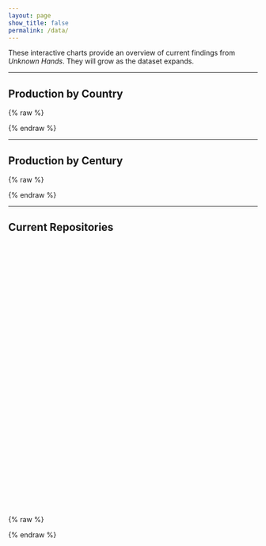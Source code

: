```yaml
---
layout: page
show_title: false
permalink: /data/
---
```


These interactive charts provide an overview of current findings from *Unknown Hands*. They will grow as the dataset expands.

<!-- Load libraries ONCE at the top -->
<script src="https://cdn.plot.ly/plotly-latest.min.js"></script>
<link rel="stylesheet" href="https://unpkg.com/leaflet@1.9.4/dist/leaflet.css">
<script src="https://unpkg.com/leaflet@1.9.4/dist/leaflet.js"></script>
<script src="https://unpkg.com/papaparse@5.4.1/papaparse.min.js"></script>

---

## Production by Country

<div id="byCountry"></div>

{% raw %}
<script>
(() => {
  const countryData = {
    "Austria":72, "Belgium":92, "Crete":3, "England":19, "France":98,
    "France or Germany":3, "Germany":660, "Germany or Switzerland":1,
    "Italy":165, "Netherlands":106, "Portugal":26, "Spain":9, "Sweden":15,
    "Switzerland":65, "Unknown":8
  };

  const countries = ["Austria","Belgium","Crete","England","France","Germany","Italy",
    "Netherlands","Portugal","Spain","Sweden","Switzerland","Unknown"];
  const counts = Object.fromEntries(countries.map(c => [c, 0]));

  for (const [label, value] of Object.entries(countryData)) {
    if (label.includes(" or ")) {
      label.split(" or ").forEach(c => { if (counts[c] !== undefined) counts[c] += value; });
    } else if (counts[label] !== undefined) {
      counts[label] += value;
    }
  }

  Plotly.newPlot("byCountry", [{
    x: Object.values(counts),
    y: Object.keys(counts),
    type: "bar",
    orientation: "h",
    text: Object.values(counts).map(String),
    textposition: "auto"
  }], {
    title: "Production Location of Manuscripts (by country)",
    xaxis: { title: "Number of Manuscripts" },
    margin: { l: 180 }
  });
})();
</script>
{% endraw %}

---

## Production by Century

<div id="byCentury"></div>

{% raw %}
<script>
(() => {
  // Raw data (hyphens OR en-dashes are fine)
  const rawCenturyData = {
    "8": 39, "9": 9, "10": 7, "11": 2, "12": 108,
    "13": 25, "14": 46, "15": 828, "16": 267, "Unknown": 5,
    "9–15": 2, "12–13": 2, "8–9": 23, "13–14": 1, "14–15": 7,
    "15–16": 28, "15–18": 1, "16–18": 1
  };

  const counts = {8:0,9:0,10:0,11:0,12:0,13:0,14:0,15:0,16:0};

  const add = (c, v) => { if (counts[c] !== undefined) counts[c] += Number(v)||0; };

  for (const [label, value] of Object.entries(rawCenturyData)) {
    if (label.toLowerCase() === "unknown") continue;
    const norm = label.replace(/th/gi,"").replace(/[–—]/g,"-").trim();
    if (norm.includes("-")) {
      const [s,e] = norm.split("-").map(Number);
      if (Number.isFinite(s) && Number.isFinite(e)) {
        for (let c=s; c<=e; c++) add(c, value);
      }
    } else {
      add(Number(norm), value);
    }
  }

  const x = Object.keys(counts).map(c => c + "th");
  const y = Object.values(counts);

  Plotly.newPlot("byCentury", [{
    x, y, type: "bar", text: y.map(String), textposition: "auto"
  }], {
    title: "Manuscripts by Century of Production",
    xaxis: { title: "Century" },
    yaxis: { title: "Number of Manuscripts" }
  });
})();
</script>
{% endraw %}

---

## Current Repositories

<div id="repoMap" style="height: 520px; border-radius: 8px; margin: 1.5rem 0;"></div>

{% raw %}
<script>
(() => {
  // Make sure Leaflet & Papa are loaded
  if (!window.L || !window.Papa) { console.warn("Leaflet or PapaParse missing"); return; }

  const CSV_URL = "{{ '/assets/data/repositories.csv' | relative_url }}";

  // Init map
  const map = L.map('repoMap', { scrollWheelZoom: false }).setView([48.5, 10], 5);
  L.tileLayer('https://tile.openstreetmap.org/{z}/{x}/{y}.png', {
    maxZoom: 18, attribution: '&copy; OpenStreetMap contributors'
  }).addTo(map);

  // Helpers
  const toNum = v => {
    if (v == null) return NaN;
    if (typeof v !== 'string') return Number(v);
    return Number(v.replace(/\s+/g,'').replace(',', '.'));
  };

  Papa.parse(CSV_URL, {
    download: true,
    header: true,
    skipEmptyLines: true,
    dynamicTyping: false,
    transformHeader: h => (h || '').toString().replace(/^\uFEFF/, '').trim().toLowerCase(),
    complete: ({ data, meta, errors }) => {
      if (errors && errors.length) console.warn("[CSV] parse warnings:", errors.slice(0,3));
      console.log("[CSV] fields:", meta.fields, "rows:", data?.length ?? 0);

      const rows = Array.isArray(data) ? data : [];
      const bounds = [];
      let plotted = 0;

      rows.forEach((r, i) => {
        // headers per your sample
        const name = (r['institution'] ?? '').toString().trim();
        const lat  = toNum(r['latitude']);
        const lon  = toNum(r['longitude']);
        const cnt  = toNum(r['count']);

        // Skip rows without coordinates
        if (!Number.isFinite(lat) || !Number.isFinite(lon)) return;

        L.circleMarker([lat, lon], {
          radius: Math.max(6, Math.sqrt(Number.isFinite(cnt) ? cnt : 1)),
          color: '#222', weight: 1, fillColor: '#444', fillOpacity: 0.75
        })
        .addTo(map)
        .bindPopup(`<strong>${name || 'Unknown'}</strong><br>Manuscripts: ${Number.isFinite(cnt) ? cnt : 0}`);

        bounds.push([lat, lon]);
        plotted++;
      });

      console.log("[Map] markers plotted:", plotted);
      if (plotted) {
        map.fitBounds(bounds, { padding: [30, 30] });
      } else {
        console.warn("CSV loaded but no valid points. Open the CSV URL in a new tab to verify:", CSV_URL);
      }
    },
    error: err => console.error("[CSV] load error:", err)
  });
})();
</script>
{% endraw %}